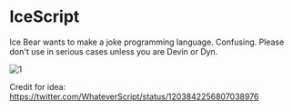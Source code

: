 # IceScript
Ice Bear wants to make a joke programming language. Confusing. Please don't use in serious cases unless you are Devin or Dyn.

![1](https://i.hiitsdevin.dev/captures/hiitsdevin_new_842338.png)

Credit for idea: https://twitter.com/WhateverScript/status/1203842256807038976
